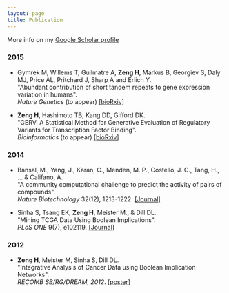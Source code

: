 ```yaml
---
layout: page
title: Publication
---
```

More info on my [Google Scholar profile](https://scholar.google.com/citations?user=5z2rh_oAAAAJ&hl=en)


### 2015
* Gymrek M, Willems T, Guilmatre A, **Zeng H**,  Markus B,  Georgiev S, Daly MJ, Price AL, Pritchard J,  Sharp A and Erlich Y.   
	"Abundant contribution of short tandem repeats to gene expression variation in humans".  
	_Nature Genetics_ (to appear)
	[[bioRxiv]](http://biorxiv.org/content/early/2015/04/02/017459)
	
* **Zeng H**, Hashimoto TB, Kang DD, Gifford DK.  
	"GERV: A Statistical Method for Generative Evaluation of Regulatory Variants for Transcription Factor Binding".  
	_Bioinformatics_ (to appear)
	[[bioRxiv]](http://biorxiv.org/content/early/2015/07/04/017392)

### 2014
* Bansal, M., Yang, J., Karan, C., Menden, M. P., Costello, J. C., Tang, H., … &amp; Califano, A.   
	"A community computational challenge to predict the activity of pairs of compounds".   
	_Nature Biotechnology_ 32(12), 1213-1222. [[Journal]](http://www.nature.com/nbt/journal/v32/n12/full/nbt.3052.html)


* Sinha S, Tsang EK, **Zeng H**, Meister M., &amp; Dill DL.   
	"Mining TCGA Data Using Boolean Implications".  
	_PLoS ONE_ 9(7), e102119. [[Journal]](http://www.plosone.org/article/info%3Adoi%2F10.1371%2Fjournal.pone.0102119)

### 2012
* **Zeng H**, Meister M, Sinha S, Dill DL.   
	"Integrative Analysis of Cancer Data using Boolean Implication Networks".  
	_RECOMB SB/RG/DREAM, 2012_. [[poster]](http://www.mit.edu/~haoyangz/files/ugvrPoster.pdf)

